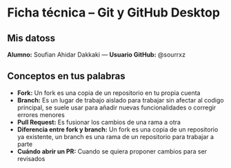 # Ficha técnica – Git y GitHub Desktop

## Mis datoss
**Alumno:** Soufian Ahidar Dakkaki — **Usuario GitHub:** @sourrxz

## Conceptos en tus palabras
- **Fork:** Un fork es una copia de un repositorio en tu propia cuenta
- **Branch:** Es un lugar de trabajo aislado para trabajar sin afectar al codigo principal, se suele usar para añadir nuevas funcionalidades o corregir errores menores
- **Pull Request:** Es fusionar los cambios de una rama a otra 
- **Diferencia entre fork y branch:** Un fork es una copia de un repositorio ya existente, un branch es una rama de un repositorio para trabajar a parte
- **Cuándo abrir un PR:**  Cuando se quiera proponer cambios para ser revisados